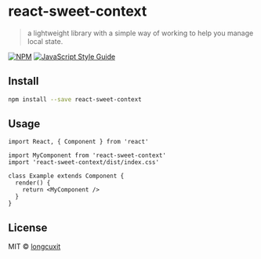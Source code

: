# react-sweet-context

> a lightweight library with a simple way of working to help you manage local state.

[![NPM](https://img.shields.io/npm/v/react-sweet-context.svg)](https://www.npmjs.com/package/react-sweet-context) [![JavaScript Style Guide](https://img.shields.io/badge/code_style-standard-brightgreen.svg)](https://standardjs.com)

## Install

```bash
npm install --save react-sweet-context
```

## Usage

```tsx
import React, { Component } from 'react'

import MyComponent from 'react-sweet-context'
import 'react-sweet-context/dist/index.css'

class Example extends Component {
  render() {
    return <MyComponent />
  }
}
```

## License

MIT © [longcuxit](https://github.com/longcuxit)
